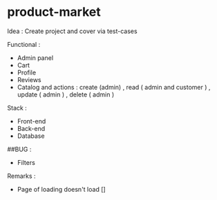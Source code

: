 # product-market

Idea : Create project and cover via test-cases

Functional :

-   Admin panel
-   Cart
-   Profile
-   Reviews
-   Catalog and actions : create (admin) , read ( admin and customer ) , update ( admin ) , delete ( admin )

Stack :

-   Front-end
-   Back-end
-   Database

##BUG :

-   Filters

Remarks :

-   Page of loading doesn't load []
